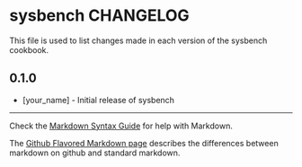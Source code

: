sysbench CHANGELOG
==================

This file is used to list changes made in each version of the sysbench cookbook.

0.1.0
-----
- [your_name] - Initial release of sysbench

- - -
Check the [Markdown Syntax Guide](http://daringfireball.net/projects/markdown/syntax) for help with Markdown.

The [Github Flavored Markdown page](http://github.github.com/github-flavored-markdown/) describes the differences between markdown on github and standard markdown.
